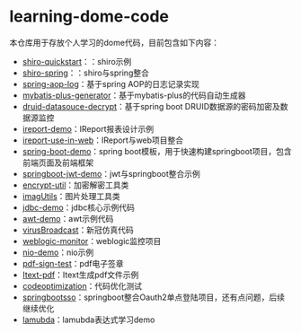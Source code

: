 # learning-dome-code

本仓库用于存放个人学习的dome代码，目前包含如下内容：

- [shiro-quickstart](./shiro-quickstart)：：shiro示例
- [shiro-spring](./shiro-spring)：：shiro与spring整合
- [spring-aop-log](./spring-aop-log)：基于spring AOP的日志记录实现
- [mybatis-plus-generator](./mybatis-plus-generator)：基于mybatis-plus的代码自动生成器
- [druid-datasouce-decrypt](./druid-datasouce-decrypt)：基于spring boot DRUID数据源的密码加密及数据源监控
- [ireport-demo](./ireport-demo)：IReport报表设计示例
- [ireport-use-in-web](./ireport-use-in-web)：IReport与web项目整合
- [spring-boot-demo](./spring-boot-demo)：spring boot模板，用于快速构建springboot项目，包含前端页面及前端框架
- [springboot-jwt-demo](./springboot-jwt-demo)：jwt与springboot整合示例
- [encrypt-util](./encrypt-util)：加密解密工具类
- [imagUtils](./imagUtils)：图片处理工具类
- [jdbc-demo](./jdbc-demo)：jdbc核心示例代码
- [awt-demo](./awt-demo)：awt示例代码
- [virusBroadcast](./virusBroadcast)：新冠仿真代码
- [weblogic-monitor](./weblogic-monitor)：weblogic监控项目
- [nio-demo](./nio-demo)：nio示例
- [pdf-sign-test](./pdf-sign-test)：pdf电子签章
- [Itext-pdf](./Itext-pdf)：Itext生成pdf文件示例
- [codeoptimization](./codeoptimization)：代码优化测试
- [springbootsso](./springbootsso)：springboot整合Oauth2单点登陆项目，还有点问题，后续继续优化
- [lamubda](./lamubda)：lamubda表达式学习demo
